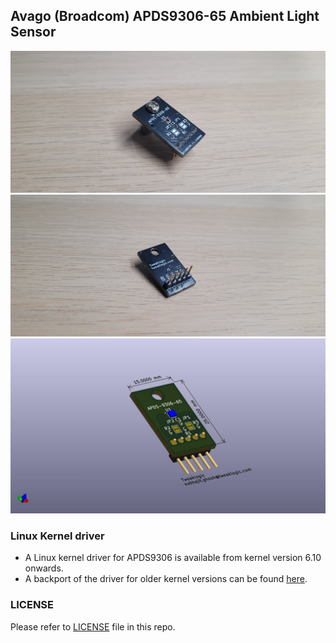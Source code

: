 ## Avago (Broadcom) APDS9306-65 Ambient Light Sensor

![](apds9306-65_breakout-board_front.jpg)
![](apds9306-65_breakout-board_back.jpg)
![](apds9306-65_breakout-board_3d.jpg)


### Linux Kernel driver
- A Linux kernel driver for APDS9306 is available from kernel version 6.10 onwards.
- A backport of the driver for older kernel versions can be found [here](https://github.com/tweaklogic/apds9306_backport).

### LICENSE
Please refer to [LICENSE](https://github.com/tweaklogic/apds9306-65_breakout-board/blob/main/LICENSE) file in this repo.